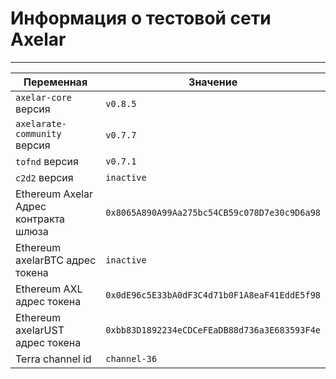 # Информация о тестовой сети Axelar
-------

Переменная  | Значение
------------- | -------------
`axelar-core` версия | `v0.8.5`
`axelarate-community` версия | `v0.7.7`
`tofnd` версия | `v0.7.1`
`c2d2` версия | `inactive`
Ethereum Axelar Адрес контракта шлюза | `0x8065A890A99Aa275bc54CB59c078D7e30c9D6a98`
Ethereum axelarBTC адрес токена | `inactive`
Ethereum AXL адрес токена | `0x0dE96c5E33bA0dF3C4d71b0F1A8eaF41EddE5f98`
Ethereum axelarUST адрес токена | `0xbb83D1892234eCDCeFEaDB88d736a3E683593F4e`
Terra channel id | `channel-36`
